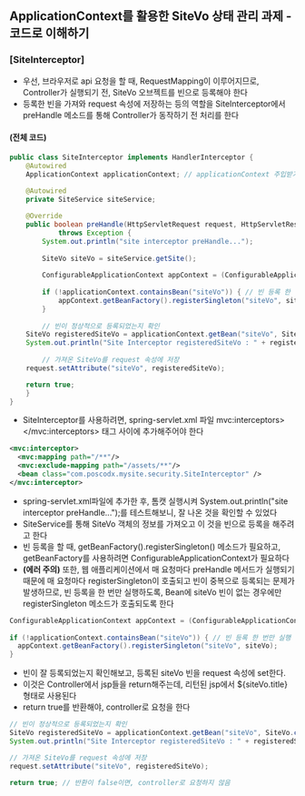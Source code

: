 ## ApplicationContext를 활용한 SiteVo 상태 관리 과제 - 코드로 이해하기

### [SiteInterceptor]
- 우선, 브라우저로 api 요청을 할 때, RequestMapping이 이루어지므로, Controller가 실행되기 전, SiteVo 오브젝트를 빈으로 등록해야 한다
- 등록한 빈을 가져와 request 속성에 저장하는 등의 역할을 SiteInterceptor에서 preHandle 메소드를 통해 Controller가 동작하기 전 처리를 한다

#### (전체 코드) 
```java
public class SiteInterceptor implements HandlerInterceptor {
	@Autowired
	ApplicationContext applicationContext; // applicationContext 주입받기 
	
	@Autowired
	private SiteService siteService;

	@Override
	public boolean preHandle(HttpServletRequest request, HttpServletResponse response, Object handler)
			throws Exception {
		System.out.println("site interceptor preHandle...");
		
		SiteVo siteVo = siteService.getSite();
		
		ConfigurableApplicationContext appContext = (ConfigurableApplicationContext) applicationContext;
		
		if (!applicationContext.containsBean("siteVo")) { // 빈 등록 한 번만 실행 
			appContext.getBeanFactory().registerSingleton("siteVo", siteVo);
		}
		
		// 빈이 정상적으로 등록되었는지 확인
    SiteVo registeredSiteVo = applicationContext.getBean("siteVo", SiteVo.class);
    System.out.println("Site Interceptor registeredSiteVo : " + registeredSiteVo);
		
		// 가져온 SiteVo를 request 속성에 저장 
    request.setAttribute("siteVo", registeredSiteVo);

    return true;
	}
}
```
- SiteInterceptor를 사용하려면, spring-servlet.xml 파일 mvc:interceptors></mvc:interceptors> 태그 사이에 추가해주어야 한다
```xml
<mvc:interceptor>
  <mvc:mapping path="/**"/>
  <mvc:exclude-mapping path="/assets/**"/>
  <bean class="com.poscodx.mysite.security.SiteInterceptor" />
</mvc:interceptor>
```
- spring-servlet.xml파일에 추가한 후, 톰캣 실행시켜 System.out.println("site interceptor preHandle...");를 테스트해보니, 잘 나온 것을 확인할 수 있었다
- SiteService를 통해 SiteVo 객체의 정보를 가져오고 이 것을 빈으로 등록을 해주려고 한다
- 빈 등록을 할 때, getBeanFactory().registerSingleton() 메소드가 필요하고, getBeanFactory를 사용하려면 ConfigurableApplicationContext가 필요하다
- <b>(에러 주의)</b> 또한, 웹 애플리케이션에서 매 요청마다 preHandle 메서드가 실행되기 때문에 매 요청마다 registerSingleton이 호출되고 빈이 중복으로 등록되는 문제가 발생하므로, 빈 등록을 한 번만 실행하도록, Bean에 siteVo 빈이 없는 경우에만 registerSingleton 메소드가 호출되도록 한다 
```java
ConfigurableApplicationContext appContext = (ConfigurableApplicationContext) applicationContext;
		
if (!applicationContext.containsBean("siteVo")) { // 빈 등록 한 번만 실행 
  appContext.getBeanFactory().registerSingleton("siteVo", siteVo);
}
```
- 빈이 잘 등록되었는지 확인해보고, 등록된 siteVo 빈을 request 속성에 set한다.
- 이것은 Controller에서 jsp들을 return해주는데, 리턴된 jsp에서 ${siteVo.title} 형태로 사용된다
- return true를 반환해야, controller로 요청을 한다 
```java
// 빈이 정상적으로 등록되었는지 확인
SiteVo registeredSiteVo = applicationContext.getBean("siteVo", SiteVo.class);
System.out.println("Site Interceptor registeredSiteVo : " + registeredSiteVo);

// 가져온 SiteVo를 request 속성에 저장 
request.setAttribute("siteVo", registeredSiteVo);

return true; // 반환이 false이면, controller로 요청하지 않음 
```
